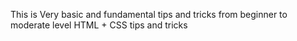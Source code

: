 This is Very basic and fundamental tips and tricks from beginner to moderate level HTML + CSS tips and tricks
